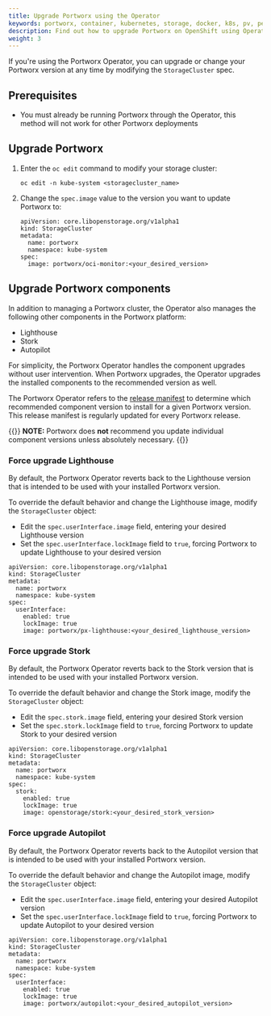 ```yaml
---
title: Upgrade Portworx using the Operator
keywords: portworx, container, kubernetes, storage, docker, k8s, pv, persistent disk, openshift
description: Find out how to upgrade Portworx on OpenShift using Operator.
weight: 3
---
```


If you're using the Portworx Operator, you can upgrade or change your Portworx version at any time by modifying the `StorageCluster` spec.

## Prerequisites

* You must already be running Portworx through the Operator, this method will not work for other Portworx deployments

## Upgrade Portworx

1. Enter the `oc edit` command to modify your storage cluster:

      ```text
      oc edit -n kube-system <storagecluster_name>
      ```

2. Change the `spec.image` value to the version you want to update Portworx to:

      ```text
      apiVersion: core.libopenstorage.org/v1alpha1
      kind: StorageCluster
      metadata:
        name: portworx
        namespace: kube-system
      spec:
        image: portworx/oci-monitor:<your_desired_version>
      ```

## Upgrade Portworx components

In addition to managing a Portworx cluster, the Operator also manages the following other components in the Portworx platform:

- Lighthouse
- Stork
- Autopilot

For simplicity, the Portworx Operator handles the component upgrades without user intervention. When Portworx upgrades, the Operator upgrades the installed components to the recommended version as well.

The Portworx Operator refers to the [release manifest](https://install.portworx.com/versions) to determine which recommended component version to install for a given Portworx version. This release manifest is regularly updated for
every Portworx release.

{{<info>}}
**NOTE:** Portworx does __not__ recommend you update individual component versions unless absolutely necessary.
{{</info>}}

### Force upgrade Lighthouse

By default, the Portworx Operator reverts back to the Lighthouse version that is intended to be used with your installed Portworx version.

To override the default behavior and change the Lighthouse image, modify the `StorageCluster` object:

* Edit the `spec.userInterface.image` field, entering your desired Lighthouse version
* Set the `spec.userInterface.lockImage` field to `true`, forcing Portworx to update Lighthouse to your desired version

```text
apiVersion: core.libopenstorage.org/v1alpha1
kind: StorageCluster
metadata:
  name: portworx
  namespace: kube-system
spec:
  userInterface:
    enabled: true
    lockImage: true
    image: portworx/px-lighthouse:<your_desired_lighthouse_version>
```

### Force upgrade Stork

By default, the Portworx Operator reverts back to the Stork version that is intended to be used with your installed Portworx version.

To override the default behavior and change the Stork image, modify the `StorageCluster` object:

* Edit the `spec.stork.image` field, entering your desired Stork version
* Set the `spec.stork.lockImage` field to `true`, forcing Portworx to update Stork to your desired version

```text
apiVersion: core.libopenstorage.org/v1alpha1
kind: StorageCluster
metadata:
  name: portworx
  namespace: kube-system
spec:
  stork:
    enabled: true
    lockImage: true
    image: openstorage/stork:<your_desired_stork_version>
```

### Force upgrade Autopilot

By default, the Portworx Operator reverts back to the Autopilot version that is intended to be used with your installed Portworx version.

To override the default behavior and change the Autopilot image, modify the `StorageCluster` object:

* Edit the `spec.userInterface.image` field, entering your desired Autopilot version
* Set the `spec.userInterface.lockImage` field to `true`, forcing Portworx to update Autopilot to your desired version

```text
apiVersion: core.libopenstorage.org/v1alpha1
kind: StorageCluster
metadata:
  name: portworx
  namespace: kube-system
spec:
  userInterface:
    enabled: true
    lockImage: true
    image: portworx/autopilot:<your_desired_autopilot_version>
```

